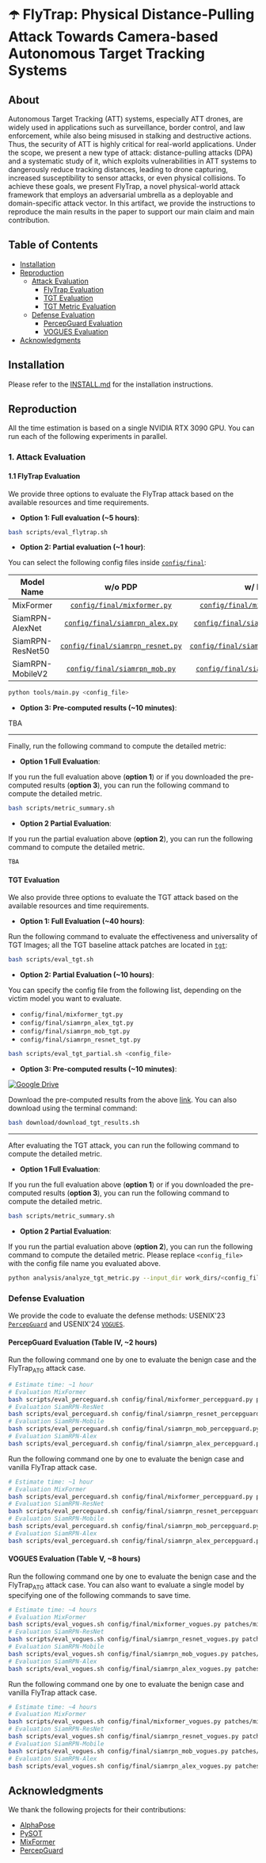# ☂️ FlyTrap: Physical Distance-Pulling Attack Towards Camera-based Autonomous Target Tracking Systems

## About

Autonomous Target Tracking (ATT) systems, especially ATT drones, are widely used in applications such as surveillance, border control, and law enforcement, while also being misused in stalking and destructive actions. Thus, the security of ATT is highly critical for real-world applications. Under the scope, we present a new type of attack: distance-pulling attacks (DPA) and a systematic study of it, which exploits vulnerabilities in ATT systems to dangerously reduce tracking distances, leading to drone capturing, increased susceptibility to sensor attacks, or even physical collisions. To achieve these goals, we present FlyTrap, a novel physical-world attack framework that employs an adversarial umbrella as a deployable and domain-specific attack vector. In this artifact, we provide the instructions to reproduce the main results in the paper to support our main claim and main contribution.

## Table of Contents

- [Installation](#installation)
- [Reproduction](#reproduction)
  - [Attack Evaluation](#attack-evaluation)
    - [FlyTrap Evaluation](#flytrap-evaluation)
    - [TGT Evaluation](#tgt-evaluation)
    - [TGT Metric Evaluation](#tgt-metric-evaluation)
  - [Defense Evaluation](#defense-evaluation)
    - [PercepGuard Evaluation](#percepguard-evaluation)
    - [VOGUES Evaluation](#vogues-evaluation)
- [Acknowledgments](#acknowledgments)



## Installation

Please refer to the [INSTALL.md](docs/INSTALL.md) for the installation instructions.

## Reproduction

All the time estimation is based on a single NVIDIA RTX 3090 GPU. You can run each of the following experiments in parallel.

### 1. Attack Evaluation

#### 1.1 FlyTrap Evaluation

We provide three options to evaluate the FlyTrap attack based on the available resources and time requirements.

- **Option 1: Full evaluation (~5 hours)**:

```sh
bash scripts/eval_flytrap.sh
```

- **Option 2: Partial evaluation (~1 hour)**:

You can select the following config files inside [`config/final`](./config/final):

| Model Name         | w/o PDP | w/ PDP |
|--------------------|:-------:|:------:|
| MixFormer          |   [`config/final/mixformer.py`](./config/final/mixformer.py)     |   [`config/final/mixformer_pdp.py`](./config/final/mixformer_pdp.py)    |
| SiamRPN-AlexNet    |   [`config/final/siamrpn_alex.py`](./config/final/siamrpn_alex.py)     |   [`config/final/siamrpn_alex_pdp.py`](./config/final/siamrpn_alex_pdp.py)    |
| SiamRPN-ResNet50   |   [`config/final/siamrpn_resnet.py`](./config/final/siamrpn_resnet.py)     |   [`config/final/siamrpn_resnet_pdp.py`](./config/final/siamrpn_resnet_pdp.py)    |
| SiamRPN-MobileV2   |   [`config/final/siamrpn_mob.py`](./config/final/siamrpn_mob.py)     |   [`config/final/siamrpn_mob_pdp.py`](./config/final/siamrpn_mob_pdp.py)    |


```sh
python tools/main.py <config_file>
```

- **Option 3: Pre-computed results (~10 minutes)**:

TBA

---

Finally, run the following command to compute the detailed metric:

- **Option 1 Full Evaluation**:

If you run the full evaluation above (**option 1**) or if you downloaded the pre-computed results (**option 3**), you can run the following command to compute the detailed metric.

```bash
bash scripts/metric_summary.sh
```

- **Option 2 Partial Evaluation**:

If you run the partial evaluation above (**option 2**), you can run the following command to compute the detailed metric.

```bash
TBA
```

#### TGT Evaluation

We also provide three options to evaluate the TGT attack based on the available resources and time requirements.

- **Option 1: Full Evaluation (~40 hours)**:

Run the following command to evaluate the effectiveness and universality of TGT Images; all the TGT baseline attack patches are located in [`tgt`](./tgt):

```sh
bash scripts/eval_tgt.sh
```

- **Option 2: Partial Evaluation (~10 hours)**:

You can specify the config file from the following list, depending on the victim model you want to evaluate.

- `config/final/mixformer_tgt.py`
- `config/final/siamrpn_alex_tgt.py`
- `config/final/siamrpn_mob_tgt.py`
- `config/final/siamrpn_resnet_tgt.py`

```sh
bash scripts/eval_tgt_partial.sh <config_file>
```

- **Option 3: Pre-computed results (~10 minutes)**:

[![Google Drive](https://img.shields.io/badge/Google%20Drive-4285F4?logo=google-drive&logoColor=white&style=flat-square)](https://drive.google.com/file/d/1LCFybYCtAz2oCw4qMfOyCflHw6mqxWCN/view?usp=sharing) 

Download the pre-computed results from the above [link](https://drive.google.com/file/d/1LCFybYCtAz2oCw4qMfOyCflHw6mqxWCN/view?usp=sharing). You can also download using the terminal command:
```bash
bash download/download_tgt_results.sh
```

---

After evaluating the TGT attack, you can run the following command to compute the detailed metric.

- **Option 1 Full Evaluation**:

If you run the full evaluation above (**option 1**) or if you downloaded the pre-computed results (**option 3**), you can run the following command to compute the detailed metric.

```bash
bash scripts/metric_summary.sh
```

- **Option 2 Partial Evaluation**:

If you run the partial evaluation above (**option 2**), you can run the following command to compute the detailed metric. Please replace `<config_file>` with the config file name you evaluated above.

```bash
python analysis/analyze_tgt_metric.py --input_dir work_dirs/<config_file>/json_files
```

### Defense Evaluation

We provide the code to evaluate the defense methods: USENIX'23 [`PercepGuard`](https://www.usenix.org/conference/usenixsecurity23/presentation/man) and USENIX'24 [`VOGUES`](https://www.usenix.org/conference/usenixsecurity24/presentation/muller).

#### PercepGuard Evaluation (Table IV, ~2 hours)

Run the following command one by one to evaluate the benign case and the FlyTrap<sub>ATG</sub> attack case.

```sh
# Estimate time: ~1 hour
# Evaluation MixFormer
bash scripts/eval_perceguard.sh config/final/mixformer_percepguard.py patches/mixformer_flytrap_atg_percepguard.png
# Evaluation SiamRPN-ResNet
bash scripts/eval_perceguard.sh config/final/siamrpn_resnet_percepguard.py patches/siamrpn_resnet_flytrap_atg_percepguard.png
# Evaluation SiamRPN-Mobile
bash scripts/eval_perceguard.sh config/final/siamrpn_mob_percepguard.py patches/siamrpn_mobile_flytrap_atg_percepguard.png
# Evaluation SiamRPN-Alex
bash scripts/eval_perceguard.sh config/final/siamrpn_alex_percepguard.py patches/siamrpn_alex_flytrap_atg_percepguard.png
```

Run the following command one by one to evaluate the benign case and vanilla FlyTrap attack case.

```sh
# Estimate time: ~1 hour
# Evaluation MixFormer
bash scripts/eval_perceguard.sh config/final/mixformer_percepguard.py patches/mixformer_flytrap.png
# Evaluation SiamRPN-ResNet
bash scripts/eval_perceguard.sh config/final/siamrpn_resnet_percepguard.py patches/siamrpn_resnet_flytrap.png
# Evaluation SiamRPN-Mobile
bash scripts/eval_perceguard.sh config/final/siamrpn_mob_percepguard.py patches/siamrpn_mobile_flytrap.png
# Evaluation SiamRPN-Alex
bash scripts/eval_perceguard.sh config/final/siamrpn_alex_percepguard.py patches/siamrpn_alex_flytrap.png
```

#### VOGUES Evaluation (Table V, ~8 hours)

Run the following command one by one to evaluate the benign case and the FlyTrap<sub>ATG</sub> attack case. You can also want to evaluate a single model by specifying one of the following commands to save time.

```sh
# Estimate time: ~4 hours
# Evaluation MixFormer
bash scripts/eval_vogues.sh config/final/mixformer_vogues.py patches/mixformer_flytrap_atg_vogues.png
# Evaluation SiamRPN-ResNet
bash scripts/eval_vogues.sh config/final/siamrpn_resnet_vogues.py patches/siamrpn_resnet_flytrap_atg_vogues.png
# Evaluation SiamRPN-Mobile
bash scripts/eval_vogues.sh config/final/siamrpn_mob_vogues.py patches/siamrpn_mobile_flytrap_atg_vogues.png
# Evaluation SiamRPN-Alex
bash scripts/eval_vogues.sh config/final/siamrpn_alex_vogues.py patches/siamrpn_alex_flytrap_atg_vogues.png
```

Run the following command one by one to evaluate the benign case and vanilla FlyTrap attack case.

```sh
# Estimate time: ~4 hours
# Evaluation MixFormer
bash scripts/eval_vogues.sh config/final/mixformer_vogues.py patches/mixformer_flytrap.png
# Evaluation SiamRPN-ResNet
bash scripts/eval_vogues.sh config/final/siamrpn_resnet_vogues.py patches/siamrpn_resnet_flytrap.png
# Evaluation SiamRPN-Mobile
bash scripts/eval_vogues.sh config/final/siamrpn_mob_vogues.py patches/siamrpn_mobile_flytrap.png
# Evaluation SiamRPN-Alex
bash scripts/eval_vogues.sh config/final/siamrpn_alex_vogues.py patches/siamrpn_alex_flytrap.png
```

## Acknowledgments

We thank the following projects for their contributions:

- [AlphaPose](https://github.com/MVIG-SJTU/AlphaPose)
- [PySOT](https://github.com/STVIR/pysot)
- [MixFormer](https://github.com/MCG-NJU/MixFormer)
- [PercepGuard](https://github.com/Harry1993/PercepGuard)